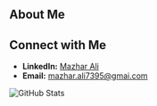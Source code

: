 ## About Me

<!--
**Maz1ar-A1i/Maz1ar-A1i** is a ✨ _special_ ✨ repository because its `README.md` (this file) appears on your GitHub profile.

Here are some ideas to get you started:

- 🔭 I’m currently working on ...
- 🌱 I’m currently learning ...
- 👯 I’m looking to collaborate on ...
- 🤔 I’m looking for help with ...
- 💬 Ask me about ...
- 📫 How to reach me: ...
- 😄 Pronouns: ...
- ⚡ Fun fact: ...
-->

## Connect with Me
- **LinkedIn:** [Mazhar Ali](www.linkedin.com/in/mazhar-ali-160826282/)
- **Email:** [mazhar.ali7395@gmai.com](mazhar.ali7395@gmai.com)


![GitHub Stats](https://github-readme-stats.vercel.app/api?username=mazhar&show_icons=true&theme=dark)
